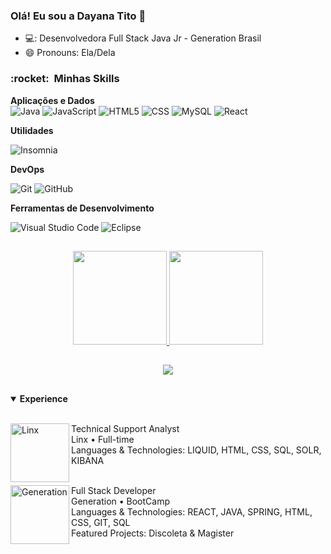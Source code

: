 ### Olá! Eu sou a Dayana Tito 👋


- 💻: Desenvolvedora Full Stack Java Jr - Generation Brasil
- 😄 Pronouns: Ela/Dela

<h3> :rocket: &nbsp;Minhas Skills </h3>

**Aplicações e Dados**  
  ![Java](https://img.shields.io/badge/-Java-333333?style=flat&logo=Java&logoColor=007396)
  ![JavaScript](https://img.shields.io/badge/-JavaScript-333333?style=flat&logo=javascript)
  ![HTML5](https://img.shields.io/badge/-HTML5-333333?style=flat&logo=HTML5)
  ![CSS](https://img.shields.io/badge/-CSS-333333?style=flat&logo=CSS3&logoColor=1572B6)
  ![MySQL](https://img.shields.io/badge/-MySQL-333333?style=flat&logo=mysql)
  ![React](https://img.shields.io/badge/-React-333333?style=flat&logo=react)
  
  **Utilidades**

  ![Insomnia](https://img.shields.io/badge/-Insomnia-333333?style=flat&logo=insomnia)

**DevOps**

  ![Git](https://img.shields.io/badge/-Git-333333?style=flat&logo=git)
  ![GitHub](https://img.shields.io/badge/-GitHub-333333?style=flat&logo=github)

**Ferramentas de Desenvolvimento**

  ![Visual Studio Code](https://img.shields.io/badge/-Visual%20Studio%20Code-333333?style=flat&logo=visual-studio-code&logoColor=007ACC)
  ![Eclipse](https://img.shields.io/badge/-Eclipse-333333?style=flat&logo=eclipse-ide&logoColor=2C2255)

##
 
 
 <div align="center" >
  <a href="https://github.com/DayanaTito">
  
  <img height="150em" src="https://github-readme-stats.vercel.app/api?username=DayanaTito&show_icons=true&theme=tokyonight&include_all_commits=true&hide_border=true&layout=compact&hide=issues,contribs&bg_color=00000000"/>
  <img height="150em" src="https://github-readme-stats.vercel.app/api/top-langs/?username=DayanaTito&layout=compact&langs_count=7&hide_border=true&theme=tokyonight&bg_color=00000000&langs_count=6"/>
</div>

  ##
  
 <div align="center"> 
  <a href="https://linkedin.com/in/dayanatito" target="_blank"><img src="https://img.shields.io/badge/-LinkedIn-%230077B5?style=for-the-badge&logo=linkedin&logoColor=white" target="_blank"></a>   
</div>
 
  ##

<details align="left" open/>
   <summary><b>Experience</b></summary>
   <br/>

[<img align="left" height="94px" width="94px" alt="Linx" target="_blank" src="https://i.imgur.com/YvDgmTy.png"/>](https://www.linx.com.br/)
Technical Support Analyst \
Linx • Full-time \
Languages & Technologies: LIQUID, HTML, CSS, SQL, SOLR, KIBANA \
<br/>

[<img align="left" height="94px" width="94px" alt="Generation" target="_blank" src="https://i.imgur.com/hCMyZKz.png"/>](https://brazil.generation.org/)
Full Stack Developer \
Generation • BootCamp \
Languages & Technologies: REACT, JAVA, SPRING, HTML, CSS, GIT, SQL  \
Featured Projects: Discoleta & Magister
</details>

<!-- ![Snake animation](https://github.com/DayanaTito/DayanaTito/blob/output/github-contribution-grid-snake.svg)-->
